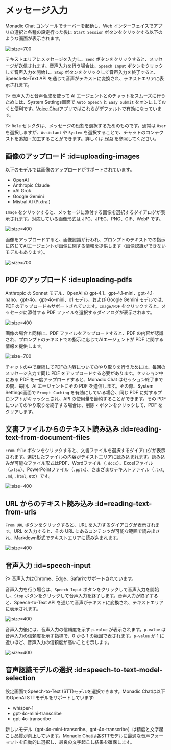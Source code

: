 # メッセージ入力

Monadic Chat コンソールでサーバーを起動し、Web インターフェイスでアプリの選択と各種の設定行った後に `Start Session` ボタンをクリックする以下のような画面が表示されます。

![](../assets/images/monadic-chat-message-input.png ':size=700')

テキストエリアにメッセージを入力し、`Send` ボタンをクリックすると、メッセージが送信されます。音声入力を行う場合は、`Speech Input` ボタンをクリックして音声入力を開始し、`Stop` ボタンをクリックして音声入力を終了すると、Speech-to-Text API を通じて音声がテキストに変換され、テキストエリアに表示されます。

?> 音声入力と音声合成を使って AI エージェントとのチャットをスムーズに行うためには、System Settings画面で `Auto Speech` と `Easy Submit` をオンにしておくと便利です。[Voice Chat](./basic-apps.md#voice-chat)アプリではこれらがデフォルトで有効になっています。

?> `Role` セレクタは、メッセージの役割を選択するためのものです。通常は `User` を選択しますが、`Assistant` や `System` を選択することで、チャットのコンテクストを追加・加工することができます。詳しくは [FAQ](../faq/faq-user-interface.md) を参照してください。

## 画像のアップロード :id=uploading-images

以下のモデルでは画像のアップロードがサポートされています。

- OpenAI
- Anthropic Claude
- xAI Grok
- Google Gemini
- Mistral AI (Pixtral)

`Image` をクリックすると、メッセージに添付する画像を選択するダイアログが表示されます。対応している画像形式は JPG、JPEG、PNG、GIF、WebP です。

![](../assets/images/attach-image.png ':size=400')

画像をアップロードすると、画像認識が行われ、プロンプトのテキストでの指示に応じてAIエージェントが画像に関する情報を提供します（画像認識ができないモデルもあります）。

![](../assets/images/monadic-chat-message-with-pics.png ':size=700')

## PDF のアップロード :id=uploading-pdfs

Anthropic の Sonnet モデル、OpenAI の gpt-4.1、gpt-4.1-mini、gpt-4.1-nano、gpt-4o、gpt-4o-mini、o1 モデル、および Google Gemini モデルでは、PDF のアップロードもサポートされています。`Image/PDF` をクリックすると、メッセージに添付する PDF ファイルを選択するダイアログが表示されます。

![](../assets/images/monadic-chat-pdf-attachment.png ':size=400')

画像の場合と同様に、PDF ファイルをアップロードすると、PDF の内容が認識され、プロンプトのテキストでの指示に応じてAIエージェントが PDF に関する情報を提供します。

![](../assets/images/monadic-chat-chat-about-pdf.png ':size=700')

チャットの中で継続してPDFの内容についてのやり取りを行うためには、毎回のメッセージ入力で同じ PDF をアップロードする必要があります。セッション中にある PDF を一度アップロードすると、Monadic Chat はセッション終了までの間、毎回、AI エージェントにその PDF を送信します。その際、System Settings画面で `Prompt Caching` を有効にしている場合、同じ PDF に対するプロンプトがキャッシュされ、API の使用量を節約することができます。その PDF についてのやり取りを終了する場合は、削除 `×` ボタンをクリックして、PDF をクリアします。

## 文書ファイルからのテキスト読み込み :id=reading-text-from-document-files

`From file` ボタンをクリックすると、文書ファイルを選択するダイアログが表示されます。選択したファイルの内容がテキストエリアに読み込まれます。読み込みが可能なファイル形式はPDF、Wordファイル（`.docx`）、Excelファイル（.`xlsx`）、PowerPointファイル（`.pptx`）、さまざまなテキストファイル（`.txt`, `.md`, `.html`, etc）です。

![](../assets/images/monadic-chat-extract-from-file.png ':size=400')

## URL からのテキスト読み込み :id=reading-text-from-urls

`From URL` ボタンをクリックすると、URL を入力するダイアログが表示されます。URL を入力すると、その URL にあるコンテンツが可能な範囲で読み出され、Markdown形式でテキストエリアに読み込まれます。

![](../assets/images/monadic-chat-extract-from-url.png ':size=400')

## 音声入力 :id=speech-input

?> 音声入力はChrome、Edge、Safariでサポートされています。

音声入力を行う場合は、`Speech Input` ボタンをクリックして音声入力を開始し、`Stop` ボタンをクリックして音声入力を終了します。音声入力が終了すると、Speech-to-Text API を通じて音声がテキストに変換され、テキストエリアに表示されます。

![](../assets/images/voice-input-stop.png ':size=400')

音声入力後には、音声入力の信頼度を示す `p-value` が表示されます。`p-value` は音声入力の信頼度を示す指標で、0 から 1 の範囲で表されます。`p-value` が 1 に近いほど、音声入力の信頼度が高いことを示します。

![](../assets/images/voice-p-value.png ':size=400')

## 音声認識モデルの選択 :id=speech-to-text-model-selection

設定画面でSpeech-to-Text (STT)モデルを選択できます。Monadic Chatは以下のOpenAI STTモデルをサポートしています:
- whisper-1
- gpt-4o-mini-transcribe
- gpt-4o-transcribe

新しいモデル（gpt-4o-mini-transcribe、gpt-4o-transcribe）は精度と文字起こし品質が向上しています。Monadic Chatは各STTモデルに最適な音声フォーマットを自動的に選択し、最良の文字起こし結果を確保します。
